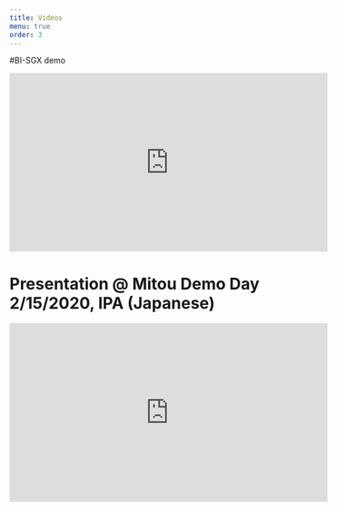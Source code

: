 ```yaml
---
title: Videos
menu: true
order: 3
---
```


#BI-SGX demo
<iframe width="560" height="315" src="https://www.youtube.com/embed/kAdQoIaRBJA" frameborder="0" allow="accelerometer; autoplay; encrypted-media; gyroscope; picture-in-picture" allowfullscreen></iframe>

# Presentation @ Mitou Demo Day 2/15/2020, IPA (Japanese)
<iframe width="560" height="315" src="https://www.youtube.com/embed/2f0Iq0uQaWA" frameborder="0" allow="accelerometer; autoplay; encrypted-media; gyroscope; picture-in-picture" allowfullscreen></iframe>
